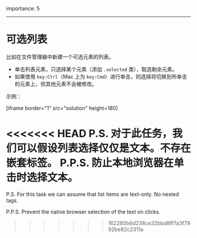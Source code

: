 importance: 5

---

# 可选列表

比如在文件管理器中新建一个可选元素的列表。

- 单击列表元素，只选择某个元素（添加 `.selected` 类），取选剩余元素。
- 如果使用 `key:Ctrl`（Mac 上为 `key:Cmd`）进行单击，则选择将切换到所单击的元素上，但其他元素不会被修改。

示例：

[iframe border="1" src="solution" height=180]

<<<<<<< HEAD
P.S. 对于此任务，我们可以假设列表选择仅仅是文本。不存在嵌套标签。
P.P.S. 防止本地浏览器在单击时选择文本。
=======
P.S. For this task we can assume that list items are text-only. No nested tags.

P.P.S. Prevent the native browser selection of the text on clicks.
>>>>>>> 162280b6d238ce32bbd8ff7a3f7992be82c2311a
